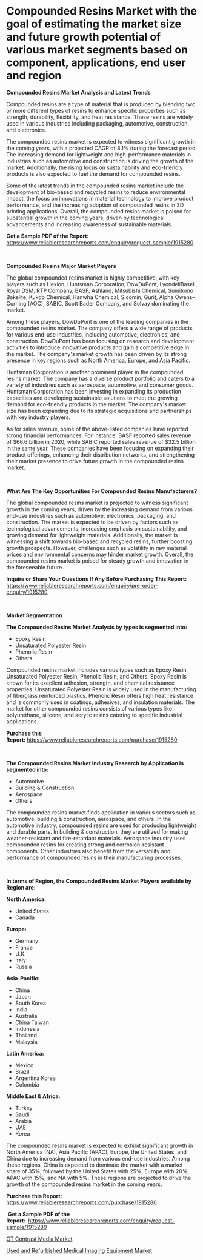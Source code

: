 <p><h1>Compounded Resins Market with the goal of estimating the market size and future growth potential of various market segments based on component, applications, end user and region</h1></p><p><strong>Compounded Resins Market Analysis and Latest Trends</strong></p>
<p><p>Compounded resins are a type of material that is produced by blending two or more different types of resins to enhance specific properties such as strength, durability, flexibility, and heat resistance. These resins are widely used in various industries including packaging, automotive, construction, and electronics.</p><p>The compounded resins market is expected to witness significant growth in the coming years, with a projected CAGR of 8.1% during the forecast period. The increasing demand for lightweight and high-performance materials in industries such as automotive and construction is driving the growth of the market. Additionally, the rising focus on sustainability and eco-friendly products is also expected to fuel the demand for compounded resins.</p><p>Some of the latest trends in the compounded resins market include the development of bio-based and recycled resins to reduce environmental impact, the focus on innovations in material technology to improve product performance, and the increasing adoption of compounded resins in 3D printing applications. Overall, the compounded resins market is poised for substantial growth in the coming years, driven by technological advancements and increasing awareness of sustainable materials.</p></p>
<p><strong>Get a Sample PDF of the Report:&nbsp;</strong> <a href="https://www.reliableresearchreports.com/enquiry/request-sample/1915280">https://www.reliableresearchreports.com/enquiry/request-sample/1915280</a></p>
<p>&nbsp;</p>
<p><strong>Compounded Resins Major Market Players</strong></p>
<p><p>The global compounded resins market is highly competitive, with key players such as Hexion, Huntsman Corporation, DowDuPont, LyondellBasell, Royal DSM, RTP Company, BASF, Ashland, Mitsubishi Chemical, Sumitomo Bakelite, Kukdo Chemical, Hanwha Chemical, Sicomin, Gurit, Alpha Owens–Corning (AOC), SABIC, Scott Bader Company, and Solvay dominating the market.</p><p>Among these players, DowDuPont is one of the leading companies in the compounded resins market. The company offers a wide range of products for various end-use industries, including automotive, electronics, and construction. DowDuPont has been focusing on research and development activities to introduce innovative products and gain a competitive edge in the market. The company's market growth has been driven by its strong presence in key regions such as North America, Europe, and Asia Pacific.</p><p>Huntsman Corporation is another prominent player in the compounded resins market. The company has a diverse product portfolio and caters to a variety of industries such as aerospace, automotive, and consumer goods. Huntsman Corporation has been investing in expanding its production capacities and developing sustainable solutions to meet the growing demand for eco-friendly products in the market. The company's market size has been expanding due to its strategic acquisitions and partnerships with key industry players.</p><p>As for sales revenue, some of the above-listed companies have reported strong financial performances. For instance, BASF reported sales revenue of $66.6 billion in 2020, while SABIC reported sales revenue of $32.5 billion in the same year. These companies have been focusing on expanding their product offerings, enhancing their distribution networks, and strengthening their market presence to drive future growth in the compounded resins market.</p></p>
<p>&nbsp;</p>
<p><strong>What Are The Key Opportunities For Compounded Resins Manufacturers?</strong></p>
<p><p>The global compounded resins market is projected to witness significant growth in the coming years, driven by the increasing demand from various end-use industries such as automotive, electronics, packaging, and construction. The market is expected to be driven by factors such as technological advancements, increasing emphasis on sustainability, and growing demand for lightweight materials. Additionally, the market is witnessing a shift towards bio-based and recycled resins, further boosting growth prospects. However, challenges such as volatility in raw material prices and environmental concerns may hinder market growth. Overall, the compounded resins market is poised for steady growth and innovation in the foreseeable future.</p></p>
<p><strong>Inquire or Share Your Questions If Any Before Purchasing This Report:</strong> <a href="https://www.reliableresearchreports.com/enquiry/pre-order-enquiry/1915280">https://www.reliableresearchreports.com/enquiry/pre-order-enquiry/1915280</a></p>
<p>&nbsp;</p>
<p><strong>Market Segmentation</strong></p>
<p><strong>The Compounded Resins Market Analysis by types is segmented into:</strong></p>
<p><ul><li>Epoxy Resin</li><li>Unsaturated Polyester Resin</li><li>Phenolic Resin</li><li>Others</li></ul></p>
<p><p>Compounded resins market includes various types such as Epoxy Resin, Unsaturated Polyester Resin, Phenolic Resin, and Others. Epoxy Resin is known for its excellent adhesion, strength, and chemical resistance properties. Unsaturated Polyester Resin is widely used in the manufacturing of fiberglass reinforced plastics. Phenolic Resin offers high heat resistance and is commonly used in coatings, adhesives, and insulation materials. The market for other compounded resins consists of various types like polyurethane, silicone, and acrylic resins catering to specific industrial applications.</p></p>
<p><strong>Purchase this Report:&nbsp;</strong><a href="https://www.reliableresearchreports.com/purchase/1915280">https://www.reliableresearchreports.com/purchase/1915280</a></p>
<p>&nbsp;</p>
<p><strong>The Compounded Resins Market Industry Research by Application is segmented into:</strong></p>
<p><ul><li>Automotive</li><li>Building & Construction</li><li>Aerospace</li><li>Others</li></ul></p>
<p><p>The compounded resins market finds application in various sectors such as automotive, building & construction, aerospace, and others. In the automotive industry, compounded resins are used for producing lightweight and durable parts. In building & construction, they are utilized for making weather-resistant and fire-retardant materials. Aerospace industry uses compounded resins for creating strong and corrosion-resistant components. Other industries also benefit from the versatility and performance of compounded resins in their manufacturing processes.</p></p>
<p>&nbsp;</p>
<p><strong>In terms of Region, the Compounded Resins Market Players available by Region are:</strong></p>
<p>
    <p> <strong> North America: </strong>
        <ul>
            <li>United States</li>
            <li>Canada</li>
        </ul>
        </p> 
    <p> <strong> Europe: </strong>
        <ul>
            <li>Germany</li>
            <li>France</li>
            <li>U.K.</li>
            <li>Italy</li>
            <li>Russia</li>
        </ul>
        </p> 
    <p> <strong> Asia-Pacific: </strong>
        <ul>
            <li>China</li>
            <li>Japan</li>
            <li>South Korea</li>
            <li>India</li>
            <li>Australia</li>
            <li>China Taiwan</li>
            <li>Indonesia</li>
            <li>Thailand</li>
            <li>Malaysia</li>
        </ul>
        </p> 
    <p> <strong> Latin America: </strong>
        <ul>
            <li>Mexico</li>
            <li>Brazil</li>
            <li>Argentina Korea</li>
            <li>Colombia</li>
        </ul>
        </p> 
    <p> <strong> Middle East & Africa: </strong>
        <ul>
            <li>Turkey</li>
            <li>Saudi</li>
            <li>Arabia</li>
            <li>UAE</li>
            <li>Korea</li>
        </ul>
    </p>
    </p>
<p><p>The compounded resins market is expected to exhibit significant growth in North America (NA), Asia Pacific (APAC), Europe, the United States, and China due to increasing demand from various end-use industries. Among these regions, China is expected to dominate the market with a market share of 35%, followed by the United States with 25%, Europe with 20%, APAC with 15%, and NA with 5%. These regions are projected to drive the growth of the compounded resins market in the coming years.</p></p>
<p><strong>Purchase this Report: </strong><a href="https://www.reliableresearchreports.com/purchase/1915280">https://www.reliableresearchreports.com/purchase/1915280</a></p>
<p>&nbsp;<strong>Get a Sample PDF of the Report:&nbsp;&nbsp;</strong><a href="https://www.reliableresearchreports.com/enquiry/request-sample/1915280">https://www.reliableresearchreports.com/enquiry/request-sample/1915280</a></p>
<p><strong></strong></p>
<p><p><a href="https://pretty-mail-caf.notion.site/CT-Contrast-Media-Market-Size-2024-2031-Global-Industrial-Analysis-Key-Geographical-Regions-Mark-d34c1b341a414ebeaa978d9be1d23664">CT Contrast Media Market</a></p><p><a href="https://flame-sidecar-702.notion.site/Used-and-Refurbished-Medical-Imaging-Equipment-Market-Research-Report-Unlocks-Analysis-on-the-Market-3f3bd7c1030142b7aa4cd35405c94dd6">Used and Refurbished Medical Imaging Equipment Market</a></p></p>